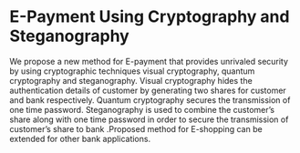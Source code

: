 # E-Payment Using Cryptography and Steganography

We propose a new method for E-payment that provides unrivaled security by using cryptographic techniques visual cryptography, quantum cryptography and steganography. Visual cryptography hides the authentication details of customer by generating two shares for customer and bank respectively. Quantum cryptography secures the transmission of one time password. Steganography is used to combine the customer’s share along with one time password in order to secure the transmission of customer’s share to bank .Proposed method for E-shopping can be extended for other bank applications.




